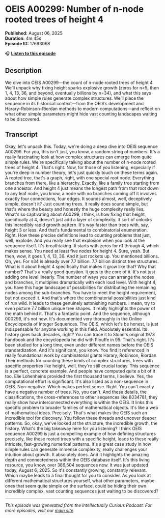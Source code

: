 # OEIS A00299: Number of n-node rooted trees of height 4

**Published:** August 06, 2025  
**Duration:** 4m 45s  
**Episode ID:** 17693068

🎧 **[Listen to this episode](https://intellectuallycurious.buzzsprout.com/2529712/episodes/17693068-oeis-a00299-number-of-n-node-rooted-trees-of-height-4)**

## Description

We dive into OEIS A00299—the count of n-node rooted trees of height 4. We’ll unpack why fixing height sparks explosive growth (zeros for n<5, then 1, 4, 13, 36, and beyond, eventually billions by n=34), and what this says about how simple rules generate complex structures. We’ll place the sequence in its historical context—from the OEIS’s development and Harary–Robinson–Riordan methods to modern computations—and reflect on what other simple parameters might hide vast counting landscapes waiting to be discovered.

## Transcript

Okay, let's unpack this. Today, we're doing a deep dive into OEIS sequence A00299. For you, this isn't just, you know, a random string of numbers. It's a really fascinating look at how complex structures can emerge from quite simple rules. We're specifically talking about the number of n-node rooted trees of height 4. That's right. Now, for those of you listening, especially if you're deep in number theory, let's just quickly touch on these terms again. A rooted tree, that's a graph, right, with one special root node. Everything branches from there, like a hierarchy. Exactly, like a family tree starting from one ancestor. And height 4 just means the longest path from that root down to any leaf node, you know, a node with no branches coming off it involves exactly four connections, four edges. It sounds almost, well, deceptively simple, doesn't it? Just counting trees. It really does sound simple, but that's where the beauty and honestly the huge complexity really lies. What's so captivating about A00299, I think, is how fixing that height, specifically at 4, doesn't just add a layer of complexity. It sort of unlocks this incredibly rapid growth pattern. It's way faster than trees with, say, height 3 or less. And that's fundamental to combinatorial enumeration. Right. How these precise definitions lead to counting problems that just, well, explode. And you really see that explosion when you look at the sequence itself. It's breathtaking. It starts with zeros for n1 through 4, which makes sense. You need at least five nodes for height 4. Sure, yeah. But then, wow, it goes 1, 4, 13, 36. And it just rockets up. You mentioned billions. Oh, yes. For n34 is already over 7.7 billion. 7.7 billion distinct tree structures. What is it about height 4 specifically that makes it grow like that? Why that number? That's a really good question. It gets to the core of it. It's not just adding one level linearly. The number of ways you can arrange the nodes and branches, it multiplies dramatically with each loud level. With height 4, you have this huge landscape of possibilities for distributing the remaining nodes among the sub-branches. You have to meet the height requirement, but not exceed it. And that's where the combinatorial possibilities just kind of run wild. It leads to these genuinely astonishing numbers. I mean, try to even picture 7.7 billion unique tree shapes. It really highlights the power of the math behind it. That's a fantastic point. And the sequence, although 000299, it's not new. It's documented very thoroughly in the Online Encyclopedia of Integer Sequences. The OEIS, which let's be honest, is just indispensable for anyone working in this field. Absolutely essential. Its history goes back decades, right? You can trace it to Sloan's original 1973 handbook and the encyclopedia he did with Plouffe in 95. That's right. It's been studied for a long time, even under different names before the OEIS standardization. And it's significant, you know. You find it referenced in really foundational work by combinatorial giants Harary, Robinson, Riordan. Their methods for counting these kinds of complex structures, trees with specific properties like height, well, they're still crucial today. This sequence is a perfect, concrete example. And people have computed quite a bit of it too. Elie Lohenheins provided the first thousand terms, I believe. Yes, the computational effort is significant. It's also listed as a non-sequence in OEIS. Non-negative. Which makes perfect sense. Right. You can't exactly have a negative number of trees. No, you can't. And these details, the classifications, the cross-references to other sequences like 8034781, they really show how interconnected everything is within the OEIS. It links this specific problem to broader families of mathematical objects. It's like a web of mathematical ideas. Precisely. That's what makes the OEIS such an incredible tool for discovery. You follow these threads and uncover deeper patterns. So, okay, we've looked at the structure, the incredible growth, the history. What's the big takeaway here for you listening? I think OEIS sequence A00299 is just a compelling example of how defining structures precisely, like these rooted trees with a specific height, leads to these really intricate, fast-growing numerical patterns. It's a great case study in how simple rules can generate immense complexity, really challenges your intuition about growth. It absolutely does. And it highlights the amazing depth and connectedness within the OEIS database itself. It's this living resource, you know, over 386,504 sequences now. It was just updated today, August 6, 2025. So it's constantly growing, constantly relevant. Which maybe leads to a final thought for you to consider. As you look at different mathematical structures yourself, what other parameters, maybe ones that seem quite simple on the surface, could be hiding their own incredibly complex, vast counting sequences just waiting to be discovered?

---
*This episode was generated from the Intellectually Curious Podcast. For more episodes, visit our [main site](https://intellectuallycurious.buzzsprout.com).*
